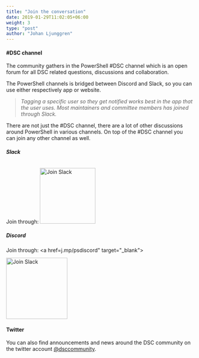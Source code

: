 ```yaml
---
title: "Join the conversation"
date: 2019-01-29T11:02:05+06:00
weight: 3
type: "post"
author: "Johan Ljunggren"
---
```


#### #DSC channel

The community gathers in the PowerShell #DSC channel which is an open
forum for all DSC related questions, discussions and collaboration.

The PowerShell channels is bridged between Discord and Slack, so you
can use either respectively app or website.

>*Tagging a specific user so they get notified works best in the app
>that the user uses. Most maintainers and committee members has joined
>through Slack.*

There are not just the #DSC channel, there are a lot of other discussions
around PowerShell in various channels. On top of the #DSC channel you can
join any other channel as well.

##### Slack

Join through: <a href="https://join.slack.com/t/powershell/shared_invite/enQtNjk2ODE4MTkxNTY4LWJlOTU3NzBiYWFiMjM3Mzg3M2E5OGJiNGE4YjVhODVlNWNlY2I2ZWRkNGY2NjE4MThiYTg4OWI5NjA4MDM3ZjQ" target="_blank"><img src="https://img.shields.io/badge/Slack-PowerShell-blue.svg?style=flat&logo=Slack" alt="Join Slack" style="width:150px;padding-top: 12px;" /></a>

##### Discord

Join through: <a href=j.mp/psdiscord" target="_blank"><img src="https://img.shields.io/badge/Discord-PowerShell-blue.svg?style=flat&logo=Discord" alt="Join Slack" style="width:165px;padding-top: 12px;" /></a>

#### Twitter

You can also find announcements and news around the DSC community on the twitter
account [@dsccommunity](https://twitter.com/dsccommunity).

